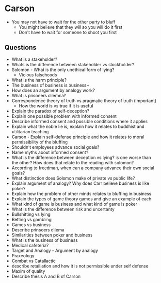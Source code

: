 # Carson
+ You may not have to wait for the other party to bluff
    - You might believe that they will so you will do it first
    - Don't have to wait for someone to shoot you first

## Questions
+ What is a stakeholder?
+ Whats is the difference between stakeholder vs stockholder?
+ Solomon - What is the only unethical form of lying?
    + Vicious falsehoods
+ What is the harm principle?
+ The business of business is business¬
+ How does an argument by analogy work?
+ What is prisoners dilemna?
+ Correspondence theory of truth vs pragmatic theory of truth (important)
    - How the world is vs true if it is useful
+ Explain the paradox of self-deception?
+ Explain one possible problem with informed consent
+ Describe informed consent and possible conditions where it applies
+ Explain what the noble lie is, explain how it relates to buddhist and
  utilitarian teaching
+ Carson - Explain self-defense principle and how it relates to moral
  permissibility of the bluffing
+ Shouldn't employees advance social goals?
+ Name myths about informed consent?
+ What is the difference between deception vs lying? is one worse than the
  other? How does that relate to the reading with solomon?
+ According to freedman, when can a company advance their own social goals?
+ What distinction does Solomon make of private vs public life?
+ Explain argument of analogy? Why does Carr believe business is like poker?
+ Explain how the problem of other minds relates to bluffing in business
+ Explain the types of game theory games and give an example of each
+ What kind of game is business and what kind of game is poker
+ What is the difference between risk and uncertanty
+ Bullshitting vs lying
+ Betting vs gambling
+ Games vs business
+ Describe prinsoers dilema
+ Similarities between poker and business
+ What is the business of business
+ Medical cafeteria?
+ Target and Analogy - Argument by analogy
+ Praxeology
+ Combat vs Catallactic
+ describe retailiation and how it is not permissible under self defense
+ Maxim of quality
+ Describe thesis A and B of Carson
